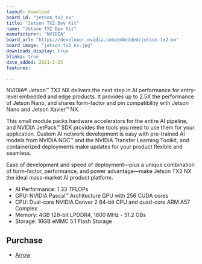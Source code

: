 ```yaml
---
layout: download
board_id: "jetson_tx2_nx"
title: "Jetson TX2 Dev Kit"
name: "Jetson TX2 Dev Kit"
manufacturer: "NVIDIA"
board_url: "https://developer.nvidia.com/embedded/jetson-tx2-nx"
board_image: "jetson_tx2_nx.jpg"
downloads_display: true
blinka: true
date_added: 2021-2-25
features:

---
```


NVIDIA® Jetson™ TX2 NX delivers the next step in AI performance for entry-level embedded and edge products. It provides up to 2.5X the performance of Jetson Nano, and shares form-factor and pin compatibility with Jetson Nano and Jetson Xavier™ NX.

This small module packs hardware accelerators for the entire AI pipeline, and NVIDIA JetPack™ SDK provides the tools you need to use them for your application. Custom AI network development is easy with pre-trained AI models from NVIDIA NGC™ and the NVIDIA Transfer Learning Toolkit, and containerized deployments make updates for your product flexible and seamless.

Ease of development and speed of deployment—plus a unique combination of form-factor, performance, and power advantage—make Jetson TX2 NX the ideal mass-market AI product platform.

- AI Performance: 1.33 TFLOPs
- GPU: NVIDIA Pascal™ Architecture GPU with 256 CUDA cores
- CPU: Dual-core NVIDIA Denver 2 64-bit CPU and quad-core ARM A57 Complex
- Memory: 4GB 128-bit LPDDR4, 1600 MHz - 51.2 GBs
- Storage: 16GB eMMC 5.1 Flash Storage

## Purchase
* [Arrow](https://www.arrow.com/en/products/900-13636-0010-000/nvidia)
